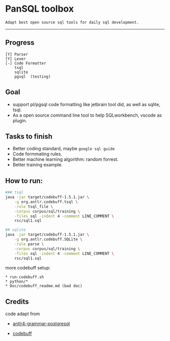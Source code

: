 # PanSQL toolbox
    Adapt best open source sql tools for daily sql development.
------
## Progress

    [Y] Parser
    [Y] Lexer
    [-] Code Formatter 
        tsql
        sqlite
        pgsql  (testing)

## Goal
* support pl/pgsql code formatting like jetbrain tool did, as well as sqlite, tsql.
* As a open source command line tool to help SQLworkbench, vscode as plugin.

## Tasks to finish
* Better coding standard, maybe `google sql guide`
* Code formmating rules.
* Better machine learning algorithm: random forrest.
* Better training example.

## How to run:
```bash
### tsql
java -jar target/codebuff-1.5.1.jar \
    -g org.antlr.codebuff.tsql \
    -rule tsql_file \
    -corpus corpus/sql/training \
    -files sql -indent 4 -comment LINE_COMMENT \
    rsc/sql1.sql

## sqlite
java -jar target/codebuff-1.5.1.jar \
    -g org.antlr.codebuff.SQLite \
    -rule parse \
    -corpus corpus/sql/training \
    -files sql -indent 4 -comment LINE_COMMENT \
    rsc/sql1.sql
```


more codebuff setup:
    
    * run-codebuff.sh
    * python/*
    * Doc/codebuff_readme.md (bad doc)

## Credits
code adapt from 

* [antlr4-grammar-postgresql](https://github.com/tunnelvisionlabs/antlr4-grammar-postgresql)

* [codebuff](https://github.com/antlr/codebuff)

